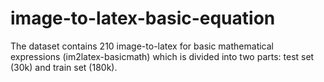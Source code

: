 # image-to-latex-basic-equation
The dataset contains 210 image-to-latex for basic mathematical expressions (im2latex-basicmath) which is divided into two parts: test set (30k) and train set (180k).
